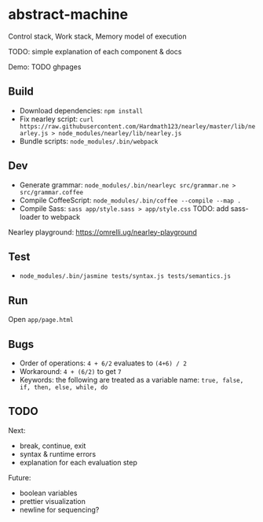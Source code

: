 # abstract-machine

Control stack, Work stack, Memory model of execution

TODO: simple explanation of each component & docs

Demo: TODO ghpages


## Build
- Download dependencies: `npm install`
- Fix nearley script: `curl https://raw.githubusercontent.com/Hardmath123/nearley/master/lib/nearley.js > node_modules/nearley/lib/nearley.js`
- Bundle scripts: `node_modules/.bin/webpack`


## Dev
- Generate grammar: `node_modules/.bin/nearleyc src/grammar.ne > src/grammar.coffee`
- Compile CoffeeScript: `node_modules/.bin/coffee --compile --map .`
- Compile Sass: `sass app/style.sass > app/style.css` TODO: add sass-loader to webpack

Nearley playground: https://omrelli.ug/nearley-playground


## Test
- `node_modules/.bin/jasmine tests/syntax.js tests/semantics.js`


## Run
Open `app/page.html`


## Bugs
- Order of operations: `4 + 6/2` evaluates to `(4+6) / 2`
- Workaround: `4 + (6/2)` to get `7`
- Keywords: the following are treated as a variable name: `true, false, if, then, else, while, do`


## TODO
Next:
- break, continue, exit
- syntax & runtime errors
- explanation for each evaluation step


Future:
- boolean variables
- prettier visualization
- newline for sequencing?
